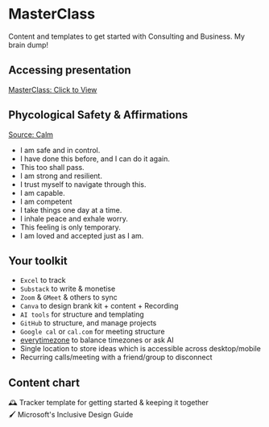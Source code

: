 # MasterClass
Content and templates to get started with Consulting and Business. My brain dump!

## Accessing presentation

[MasterClass: Click to View](https://www.canva.com/design/DAGU0qVrSlM/7ss4ONI70E16PBzv0IY54w/edit?utm_content=DAGU0qVrSlM&utm_campaign=designshare&utm_medium=link2&utm_source=sharebutton)

## Phycological Safety & Affirmations 

[Source: Calm](https://www.calm.com/blog/affirmations-for-anxiety)

- I am safe and in control.
- I have done this before, and I can do it again.
- This too shall pass.
- I am strong and resilient.
- I trust myself to navigate through this.
- I am capable.
- I am competent
- I take things one day at a time.
- I inhale peace and exhale worry.
- This feeling is only temporary.
- I am loved and accepted just as I am.

## Your toolkit

- `Excel` to track
- `Substack` to write & monetise
- `Zoom` & `GMeet` & others to sync
- `Canva` to design brank kit + content + Recording
- `AI tools` for structure and templating 
- `GitHub` to structure, and manage projects
- `Google cal` or `cal.com` for meeting structure
- [everytimezone](https://everytimezone.com/) to balance timezones or ask AI
- Single location to store ideas which is accessible across desktop/mobile 
- Recurring calls/meeting with a friend/group to disconnect


## Content chart
🕰️ Tracker template for getting started & keeping it together \
🖌️ Microsoft's Inclusive Design Guide

